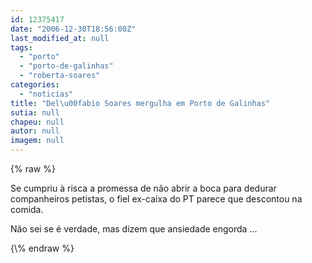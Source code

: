 ```yaml
---
id: 12375417
date: "2006-12-30T18:56:00Z"
last_modified_at: null
tags:
  - "porto"
  - "porto-de-galinhas"
  - "roberta-soares"
categories:
  - "noticias"
title: "Del\u00fabio Soares mergulha em Porto de Galinhas"
sutia: null
chapeu: null
autor: null
imagem: null
---
```

{\% raw %}
<p><P>Se cumpriu à risca a promessa de não abrir a boca para dedurar companheiros petistas, o fiel ex-caixa do PT parece que descontou na comida.</P></p>
<p><P>Não sei se é verdade, mas dizem que ansiedade engorda ...</P> </p>
{\% endraw %}